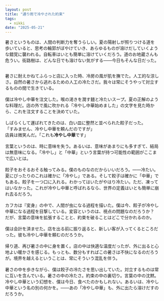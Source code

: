 ```yaml
---
layout: post
title: "通り雨で冷やされた約束"
tags:
  - nikki
date: "2025-05-21"
---
```

暑さというものは、人間の判断力を奪うらしい。夏の陽射しが照りつける道を歩いていると、思考の輪郭がぼやけていき、あらゆるものが溶けだしていくような錯覚に襲われる。自転車はいとも簡単に溶けていくだろう。道のお地蔵さんも危うい。街路樹は、どんな日でも溶けない気がする――今日もそんな日だった。<br><br>

<!--more-->

暑さに耐えかねてふらっと店に入った時、冷房の風が肌を撫でた。人工的な涼しさ。自然の暑さから逃れるための人工の冷たさだ。我々は常にそうやって対立するものの間で生きている。<br>
<br>
僕は冷やし中華を注文した。喉の渇きを潤す麺と冷たいスープ。夏の正解のような料理だ。店の外で風に吹かれる「冷やし中華始めました」の文字を見た時から、これを注文することを決めていた。<br>
<br>
しばらくして運ばれてきたのは、白い皿に整然と並べられた餃子だった。<br>
「すみません、冷やし中華を頼んだのですが」<br>
店員は微笑んだ。「これも**冷やし中華**です」<br>
<br>
言葉というのは、時に意味を失う。あるいは、意味があまりにも多すぎて、結局は無意味になる。「冷やし」と「中華」という言葉が持つ可能性の範囲がここまで広いとは。<br>
<br>
餃子をおそるおそる触ってみる。僕のものなのだからいいだろう。――冷たい。夏にぴったりのこれは確かに「冷やし」である。そして餃子は確かに「中華」でもある。餃子を一つ口に入れる。わかってはいたがやはり冷たい。ただ、凍ってはいなかった。これが冷やし中華と呼ばれるなら、世界の定義はいとも簡単に崩れ去るだろう。 <br>
<br>
カフカは『変身』の中で、人間が虫になる過程を描いた。僕は今、餃子が冷やし中華になる過程を目撃している。変容というのは、視点の問題なのだろうか？ だが、言葉の意味を拡張することと、約束を破ることはどこで分かれるのか。<br>
<br>
僕は会計を済ませた。店を出る前に振り返ると、新しい客が入ってくるところだった。彼も冷やし中華を頼むのだろうか。 <br>
<br>
帰り道、再び暑さの中に身を置く。店の中は快適な温度だったが、外に出ると心地よい暖かさを感じる。もっとも、数分もすればこの暑さは不快になるのだろうが。境界を越えるということは、常にそういう混乱を伴う。<br>
<br>
暑さの中を歩きながら、僕は餃子の冷たさを思い出していた。対立するものは常に互いを含んでいる。暑さの中の冷たさ。約束の中の裏切り。言葉の中の沈黙。冷やし中華という幻想を、僕は今日、食べたのかもしれない。あるいは、冷やし中華という名の別の何かを。――あの「冷やし中華」も、外に出たら溶けだすのだろうか。<br><br>